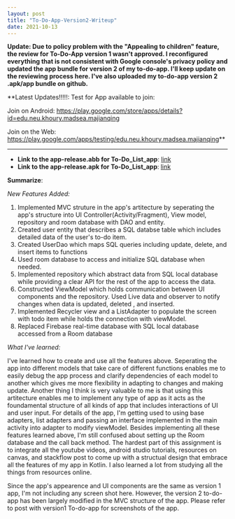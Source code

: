 ```yaml
---
layout: post
title: "To-Do-App-Version2-Writeup"
date: 2021-10-13
---
```






**Update: Due to policy problem with the "Appealing to children" feature, the review for To-Do-App version 1 wasn't approved.
I reconfigured everything that is not consistent with Google console's privacy policy and updated the app bundle for version 
2 of my to-do-app. I'll keep update on the reviewing process here. I've also uploaded my to-do-app version 2 .apk/app bundle on github.**

**Latest Updates!!!!!: Test for App available to join: 

Join on Android: https://play.google.com/store/apps/details?id=edu.neu.khoury.madsea.majianqing

Join on the Web: https://play.google.com/apps/testing/edu.neu.khoury.madsea.majianqing**

----------------------------------------------------------------------------------------------------

* **Link to the app-release.abb for To-Do_List_app**: [link](https://github.com/TommyMa99/TodoApp/blob/main/app-release.aab)
* **Link to the app-release.apk for To-Do_List_app**: [link](https://github.com/TommyMa99/TodoApp/blob/main/app-release.apk)

**Summarize**: 

*New Features Added:* 

1. Implemented MVC struture in the app's artitecture by seperating the app's structure into UI Controller(Activity/Fragment), View model, repository and room database with DAO and entity.
1. Created user entity that describes a SQL databse table which includes detailed data of the user's to-do item.
1. Created UserDao which maps SQL queries including update, delete, and insert items to functions
1. Used room database to access and initialize SQL database when needed.
1. Implemented repository which abstract data from SQL local database while providing a clear API for the rest of the app to access the data.
1. Constructed ViewModel which holds communication between UI components and the repository. Used Live data and observer to notify changes when data is updated, deleted , and inserted.
1. Implemented Recycler view and a ListAdapter to populate the screen with todo item while holds the connection with viewModel.
1. Replaced Firebase real-time database with SQL local database accessed from a Room database

*What I've learned:*

I've learned how to create and use all the features above. Seperating the app into different models that take care of different functions enables me to easily debug the app process and clarify dependencies of each model to another which gives me more flexibility in adapting to changes and making update. Another thing I think is very valuable to me is that using this artitecture enables me to implement any type of app as it acts as the foundamental structure of all kinds of app that includes interactions of UI and user input. For details of the app, I'm getting used to using base adapters, list adapters and passing an interface implemented in the main activity into adapter to modify viewModel. Besides implementing all these features learned above, I'm still confused about setting up the Room database and the call back method. The hardest part of this assignment is to integrate all the youtube videos, android studio tutorials, resources on canvas, and stackflow post to come up with a structual design that embrace all the features of my app in Kotlin. I also learned a lot from studying all the things from resources online.

Since the app's appearence and UI components are the same as version 1 app, I'm not including any screen shot here. However, the version 2 to-do-app has been largely modified in the MVC structure of the app. Please refer to post with version1 To-do-app for screenshots of the app. 
